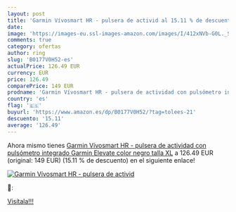 ```yaml
---
layout: post
title: 'Garmin Vívosmart HR - pulsera de activid al 15.11 % de descuento'
date: 
image: 'https://images-eu.ssl-images-amazon.com/images/I/412xNVb-G0L._SL200_.jpg'
comments: true
category: ofertas
author: ring
slug: 'B0177V0H52-es'
actualPrice: 126.49 EUR
currency: EUR
price: 126.49
comparePrice: 149 EUR
prodname: 'Garmin Vívosmart HR - pulsera de actividad con pulsómetro integrado Garmin Elevate  color negro  talla XL'
country: 'es'
flag: '🇪🇸'
buyurl: 'https://www.amazon.es/dp/B0177V0H52/?tag=tolees-21'
descuento: '15.11'
average: '126.49'
---
```


Ahora mismo tienes [Garmin Vívosmart HR - pulsera de actividad con pulsómetro integrado Garmin Elevate  color negro  talla XL](https://www.amazon.es/dp/B0177V0H52/?tag=tolees-21) a 126.49 EUR (original: 149 EUR) (15.11 %  de descuento) en el siguiente enlace!

[![Garmin Vívosmart HR - pulsera de activid](https://images-eu.ssl-images-amazon.com/images/I/412xNVb-G0L._SL200_.jpg)](https://www.amazon.es/dp/B0177V0H52/?tag=tolees-21)

🔎:


[Visítala!!!](https://www.amazon.es/dp/B0177V0H52/?tag=tolees-21)
